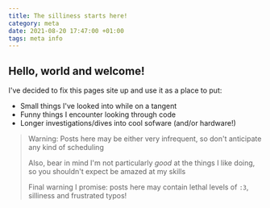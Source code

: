 ```yaml
---
title: The silliness starts here!
category: meta
date: 2021-08-20 17:47:00 +01:00 
tags: meta info
---
```


## Hello, world and welcome!

I've decided to fix this pages site up and use it as a place to put:
- Small things I've looked into while on a tangent
- Funny things I encounter looking through code
- Longer investigations/dives into cool sofware (and/or hardware!)

> Warning:
> Posts here may be either very infrequent, so don't anticipate any kind of scheduling
> 
> Also, bear in mind I'm not particularly *good* at the things I like doing, so you shouldn't expect be amazed at my skills
> 
> Final warning I promise: posts here may contain lethal levels of `:3`, silliness and frustrated typos!
